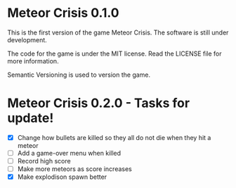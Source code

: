 # Meteor Crisis 0.1.0

This is the first version of the game Meteor Crisis.
The software is still under development.

The code for the game is under the MIT license.
Read the LICENSE file for more information.

Semantic Versioning is used to version the game.

# Meteor Crisis 0.2.0 - Tasks for update!
- [X] Change how bullets are killed so they all do not die when they hit a meteor
- [ ] Add a game-over menu when killed 
- [ ] Record high score
- [ ] Make more meteors as score increases 
- [X] Make explodison spawn better
